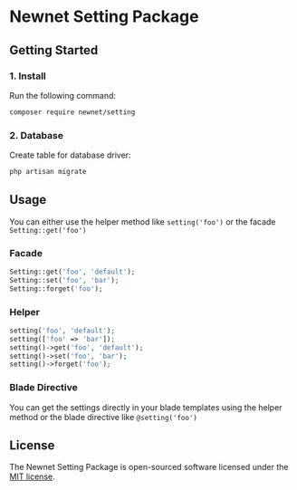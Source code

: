 # Newnet Setting Package

## Getting Started

### 1. Install  

Run the following command:

```bash
composer require newnet/setting
```

### 2. Database

Create table for database driver:

```bash
php artisan migrate
```

## Usage

You can either use the helper method like `setting('foo')` or the facade `Setting::get('foo')`

### Facade

```php
Setting::get('foo', 'default');
Setting::set('foo', 'bar');
Setting::forget('foo');
```

### Helper

```php
setting('foo', 'default');
setting(['foo' => 'bar']);
setting()->get('foo', 'default');
setting()->set('foo', 'bar');
setting()->forget('foo');
```

### Blade Directive

You can get the settings directly in your blade templates using the helper method or the blade directive like `@setting('foo')`

## License

The Newnet Setting Package is open-sourced software licensed under the [MIT license](https://opensource.org/licenses/MIT).
